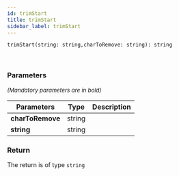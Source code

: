 ```yaml
---
id: trimStart
title: trimStart
sidebar_label: trimStart
---
```


```tsx
trimStart(string: string,charToRemove: string): string
```
<br/>



### Parameters

<font size="2"><i>(Mandatory parameters are in bold)</i></font>

| Parameters | Type | Description |
| --------- | ---- | ----------- |
| **charToRemove** | string |  |
| **string** | string |  |


### Return



The return is of type <code>string</code>